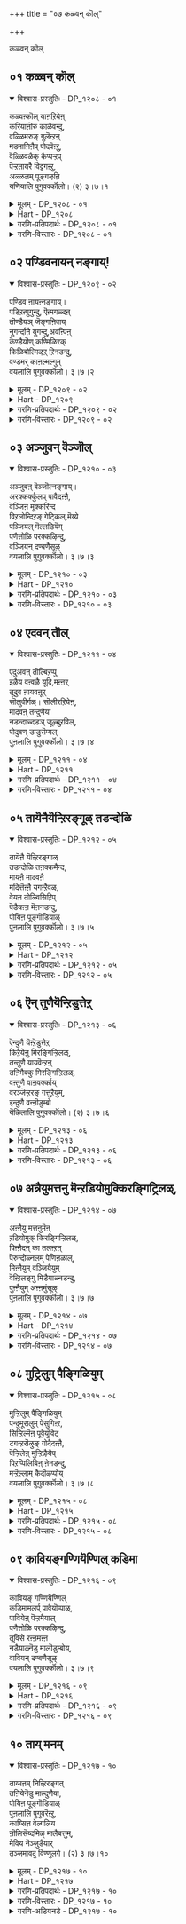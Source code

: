 +++
title = "०७ कळवन् कॊल्"

+++

कळवन् कॊल्

## ०१ कळ्वन् कॊल्

<details open><summary>विश्वास-प्रस्तुतिः - DP_१२०८ - ०१</summary>

कळ्वऩ्कॊल् याऩऱियेऩ्  
करियाऩॊरु काळैवन्दु,  
वळ्ळिमरुङ् गुलॆऩ्ऱऩ्  
मडमाऩिऩैप् पोदवॆऩ्ऱु,  
वॆळ्ळिवळैक् कैप्पऱ्ऱप्  
पॆऱ्ऱतायरै विट्टगऩ्ऱु,  
अळ्ळलम् पूङ्गऴऩि  
यणियालि पुगुवर्क्कॊलो। (२) ३।७।१
</details>

<details><summary>मूलम् - DP_१२०८ - ०१</summary>

कळ्वऩ्कॊल् याऩऱियेऩ्  
करियाऩॊरु काळैवन्दु,  
वळ्ळिमरुङ् गुलॆऩ्ऱऩ्  
मडमाऩिऩैप् पोदवॆऩ्ऱु,  
वॆळ्ळिवळैक् कैप्पऱ्ऱप्  
पॆऱ्ऱतायरै विट्टगऩ्ऱु,  
अळ्ळलम् पूङ्गऴऩि  
यणियालि पुगुवर्क्कॊलो। (२) ३।७।१
</details>

<details><summary>Hart - DP_१२०८</summary>

Her mother says,  
“Is he a thief? I don’t know who he is:  
A dark one like a bull came to my daughter,  
as innocent as a doe and with a waist thin as a vine,  
and he said, ‘Come:’  
He took her hand ornamented with silver bangles and went with her:  
She left me, her mother:  
I gave birth to her but she went with him:  
Will they go to the beautiful Thiruvāli  
flourishing with muddy fields?”
</details>

<details><summary>गरणि-प्रतिपदार्थः - DP_१२०८ - ०१</summary>

कळ् वन् कॊल् = कळ्ळनो हेगो? यान् = नानु, अऱियेन् = तिळियॆनु, करियान् = कलियनाद, ऒरु = ऒब्ब, काळै= युवकनु, वन्दु = बन्दु, वळ्ळि = बळ्ळियन्तिरुव, मरुङ्गुल् = नडुवुळ्ळ, ऎन् तन् = नन्न, मडम् मानिनै = ऎळॆवयस्सिन जिङ्कॆयन्तिरुववळन्नु \(नन्न मगळन्नु\), पोद ऎन्ऱु = बा हॊरडु, ऎन्दु, वॆळ्ळिवळै कै = बॆळ्ळि बळॆय कैयन्नु, पट्रि = हिडिदुकॊण्डु, पॆट्रताय् इट्टु = तन्न हॆत्ततायन्नु बिट्टु \(अलक्षिसि\), अहन्ऱु = अगलि \(होदरल्ल\), अळ्ळल् = कॆसरिनल्लि अम् = सुन्दरवाद, पू = हूगळ, कऴनि = गद्दॆगळ, अणि = सॊबगिन, आलि = तिरुवालि क्षेत्रवन्नु, पुहुवर् कॊलो = होगि सेरुत्तारो हेगो? 
</details>

<details><summary>गरणि-विस्तारः - DP_१२०८ - ०१</summary>

कळ्ळनेनो? नानरियॆ. करिय बण्णद ऒब्ब युवकनु बन्दु बळ्ळियन्तिरुव नडुवुळ्ळ नन्न ऎळॆय जिङ्कॆयन्थवळन्नु \(नन्न मगळन्नु\) ’बा हॊरडु’ ऎन्दु अवळ बॆळ्ळि बळॆय कैयन्नु हिडिदुकॊण्डु, हॆत्त तायन्नु अलक्षिसिबिट्टु, अगलिहोदरल्ल\! कॆसरिनल्लि बॆळॆयुव सुन्दरवाद हूवुगळ गद्दॆगळ सॊबगिन तिरुवालि क्षेत्रवन्नु होगि सेरुत्तारो हेगो? 

हिन्दिन ऎरडु तिरुमॊऴिगळ हागॆये ई तिरुमॊऴियू तिरुवालिक्षेत्रदल्लि नॆलसिरुव दिव्यसुन्दरनाद स्वामिय हॊगळिकॆगॆ मीसलु. ऐदनॆय तिरुमॊऴियल्लि भगवन्तनु हेगॆ ताने वरिसि बन्दु तम्म अन्तरङ्गवन्नु प्रवेशिसिदनॆन्दू स्वामियन्नु अल्लिन्द होगगॊडुवुदिल्लवॆन्दू आळ्वाररु विवरिसि हेळुत्तारॆ. आरनॆय तिरुमॊऴियल्लि तम्मन्नु सतियागि भाविसिकॊण्ड आळ्वाररु तम्म अन्तरङ्गदल्लि तम्म नल्लनाद भगवन्तनु हेगॆ अल्पकाल मात्रवे तङ्गिद्दु, सुखसन्तोषवन्नुण्टुमाडि, हेगॆ मायवादनॆन्दू अवनिगागि हलुबि हम्बलिसुव विरहवेदनॆयन्नु आळ्वाररु तोडिकॊण्डिद्दारॆ. अल्लदॆ, भगवन्तनन्ने नेरवागियू बगॆबगॆयागि प्रार्थिसिकॊण्डिद्दारॆ. ई तिरुमॊऴियल्लि आळ्वाररु हॆत्ततायियागि भाविसिकॊण्डु, तम्म मुद्दिन मगळन्नु कद्दॊय्दु तन्निन्द अगलिसिद “कळ्ळ’न विषयवन्नू, अदरिन्द तमगॆ बन्दॊदगिद सङ्कटवन्नू कुरितु हेळुत्तारॆ. 

तायि \(आळ्वाररु\) हेळुत्ताळॆ- नन्न मगळु सुन्दरि. बळ्ळियन्तॆ बळुकुव नडुवुळ्ळवळु. यौवनवति. जिङ्कॆयन्तॆ भीरुस्वभावदवळु. विशालवाद चञ्चलवाद कण्णुगळुळ्ळवळु. अवळ बळिगॆ इद्दक्किद्दन्तॆ बन्दवनु कळ्ळनो एनो? अवननिजवाद स्वभाववेनॆन्दु ननगॆ तिळियदु. अवनुकरिय युवक. अवनु अवळिगॆ काणिसिकॊण्डु, ’बा, हॊरडु’ ऎन्दु आतुरपडिसिदनु. बॆळ्ळिय कडगगळन्नु धरिसिद अवळ कैयन्नु हिडिदुकॊण्डनु. कडॆगॆ, अवळन्नु करॆदुकॊण्डु हॊरटेहोदनल्ल\! अवळादरू तन्नहॆत्त तायन्ने उपेक्षिसिबिडबहुदे? इदुवरॆगॆ साकि सलहिद तन्न तायियन्ने मरॆतुबिडबहुदे? तायियन्नगलि, तन्न प्रियतमनॊडनॆ हॊरटेहोदळल्ल\! ऎत्त कडॆगॆ अवरु होदरो? कॆसरिन बयलिनल्लि ऎल्लॆल्लू सुन्दरवागि बॆळॆयुव कन्नैदिलॆहूगळ विस्तारवाद बयलिनल्लि मॆरॆयुव तिरुवालिक्षेत्रवन्ने होगि सेरिदरो?
</details>

## ०२ पण्डिवनायन् नङ्गाय्\!

<details open><summary>विश्वास-प्रस्तुतिः - DP_१२०९ - ०२</summary>

पण्डिव ऩायऩ्नङ्गाय्।  
पडिऱऩ्पुगुन्दु, ऎऩ्मगळ्दऩ्  
तॊण्डैयञ् जॆङ्गऩिवाय्  
नुगर्न्दाऩै युगन्दु,अवऩ्पिऩ्  
कॆण्डैयॊण् कण्मिळिरक्  
किळिबोल्मिऴऱ् ऱिनडन्दु,  
वण्डमर् काऩल्मल्गुम्  
वयलालि पुगुवर्क्कॊलो। ३।७।२
</details>

<details><summary>मूलम् - DP_१२०९ - ०२</summary>

पण्डिव ऩायऩ्नङ्गाय्।  
पडिऱऩ्पुगुन्दु, ऎऩ्मगळ्दऩ्  
तॊण्डैयञ् जॆङ्गऩिवाय्  
नुगर्न्दाऩै युगन्दु,अवऩ्पिऩ्  
कॆण्डैयॊण् कण्मिळिरक्  
किळिबोल्मिऴऱ् ऱिनडन्दु,  
वण्डमर् काऩल्मल्गुम्  
वयलालि पुगुवर्क्कॊलो। ३।७।२
</details>

<details><summary>Hart - DP_१२०९</summary>

Her mother says,  
“O, friend, he is a cowherd and he is naughty :  
When he entered our home and kissed my daughter on her mouth,  
as red as a thondai fruit,  
she was happy and walked behind him prattling like a parrot  
and her eyes shone like keṇḍai fish:  
Will they go to beautiful Vayalāli  
surrounded by the seashore swarming with bees?”
</details>

<details><summary>गरणि-प्रतिपदार्थः - DP_१२०९ - ०२</summary>

पण्डु = हिन्दिन कालदल्लि, इवन् = इवनु, आयन् = गोवळनु, नङ्गाय् = साध्विये, पडिऱन् = कडुवञ्चकनु, पुहुन्दु = मनॆयन्नुहॊक्कु, ऎन्महळ् तन् = नन्न मगळ, अम् = सुम्दरवाद शॆम् = कॆम्पगॆ, तॊण्डैकनिवाय् = तॊण्डेहण्णिनन्तिरुव बायन्नु \(अधरवन्नु\), नुहर्न्दानै = पानमाडिदवनन्नु, उहन्दु = आशिसि, कॆण्डै = कॆण्डैमीनिन हागॆ, ऒण् = सुन्दरवाद कण् = कण्णुगळन्नु, मिळिर = हॊरळिसि, किळिपोल् = गिळियन्तॆ, मिळीट्रि = मुद्दुमातुगळन्नादि, अवन् पिन् = अवन हिन्दॆ, नडन्दु = नडॆदु, वण्डु अमर् = दुम्बिगळु मुत्तुत्तिरुव कानल् = काडुगळ, मल्गुम् = मग्गुलल्लिरुव, वयल् = गद्दॆ बयलुगळ, आलि = तिरुवालिक्षेत्रवन्नु, पुहुवर् कॊलो = प्रवेशिसुवरो हेगो? 
</details>

<details><summary>गरणि-विस्तारः - DP_१२०९ - ०२</summary>

साध्विये, हिन्दॆ इवनु गोवळनु. कडुवञ्चकनु. नम्म मनॆयन्नु हॊक्कु नन्न मगळ सुन्दरवाद कॆम्पुतॊण्डे हण्णिनन्थ अधरवन्नु पानमाडिदवनन्नु आशिसि कॆण्डेमीनिन हागॆ सुन्दरवाद कण्णुगळन्नु हॊरळिसि, गिळियन्तॆ मुद्दुमातुगळन्नादि, अवन हिन्दॆ नडॆदु दुम्बिगळु मुत्तुत्तिरुव काडुगळ मग्गुलल्लिरुव गद्दॆ बयलुगळ तिरुवालिक्षेत्रवन्नु प्रवेशिसुवरो हेगो? 

मगळन्नु कळॆदुकॊण्ड तायि \(आळ्वाररु\) तन्न मग्गुल मनॆय ऒडतियॊन्दिगॆ तन्न मनोव्यथॆयन्नु तोडिकॊळ्ळुत्तिद्दाळॆ.

साध्विये, \(नन्न मगळन्नु करॆदुकॊण्डु होद\) इवनु, हिन्दॆ ऒन्दु कालदल्लि, गोवळनागिद्दनु. कडुदुष्टनु वञ्चकनु ऎम्ब हॆसरु पडॆदिद्दवनु. आग अवनु माडिद कॆट्ट कॆलसगळु ऒन्दे, ऎरडे? हेळतीरदु. अवने ईग, कळ्ळन हागॆ नम्म मनॆयन्नु हॊक्कनु. मुग्धळाद नन्न मगळ बळिगॆ होदनु. तॊण्डेहण्णिनन्तॆ कॆम्पगॆ माटवागिरुव अवळ बायन्नु सविदनु. अदेनु मरुळु माडिदनो काणॆ. अवळु अवनल्लि अत्याशॆगॊण्डळल्ल\! कॆण्डेमीनिनन्तॆ सुन्दरवाद चञ्चलवाद तन्न कण्णुगळन्नु अवन कडॆगॆ हॊरळिसि हॊळपिसिदळल्ल\! साकिद गिळियन्तॆ मृदु मधुरवाद मुद्दुमातुगळन्नु अवनॊडनॆ चक्कन्ददिन्द आडिदळल्ल\! मेलॆ, अवन हिन्दॆये अवळू हॊरटुबिट्टळल्ल\! हीगॆ अवरिब्बरू सन्तोषदिन्द नडॆदु हॊरटेहोदरु. दुम्बिगळु मुत्तुत्तिरुव तोपुगळ मग्गुलल्ले इरुव गद्दॆ बयलुगळ तिरुवालिक्षेत्रवन्ने प्रवेशिसिदरो, हेगो? 

ऎन्थ सुन्दरवाद निन्दास्तुति इदु\! भगवन्तन कृपाकटाक्षक्कॆ ऒळगाद बळिक चेतननिगॆ भगवन्तन सङ्गवॊन्दे परमभोग्य अल्लवे? 

पडिऱु – ऎम्बुदक्कॆ ’मोस, वञ्चनॆ, कपट, दुष्टतन, क्रौर्य, कळ्ळसङ्ग” – ऎन्दु मुन्तागि अर्थ बरुत्तदॆ. 

पडिऱन् – आ गुणगळन्नुळ्ळवनु. “गोवळ”नागि जनिसिद बालकृष्णनिगॆ ईगुणगळन्नॆल्ला अन्वयिसलादीते?
</details>

## ०३ अञ्जुवन् वॆञ्जॊल्

<details open><summary>विश्वास-प्रस्तुतिः - DP_१२१० - ०३</summary>

अञ्जुवऩ् वॆञ्जॊल्नङ्गाय्।  
अरक्कर्क्कुलप् पावैदऩ्ऩै,  
वॆञ्जिऩ मूक्करिन्द  
विऱलोन्दिऱङ् गेट्किल्,मॆय्ये  
पञ्जियल् मॆल्लडियॆम्  
पणैत्तोळि परक्कऴिन्दु,  
वञ्जियन् दण्बणैसूऴ्  
वयलालि पुगुवर्क्कॊलो। ३।७।३
</details>

<details><summary>मूलम् - DP_१२१० - ०३</summary>

अञ्जुवऩ् वॆञ्जॊल्नङ्गाय्।  
अरक्कर्क्कुलप् पावैदऩ्ऩै,  
वॆञ्जिऩ मूक्करिन्द  
विऱलोन्दिऱङ् गेट्किल्,मॆय्ये  
पञ्जियल् मॆल्लडियॆम्  
पणैत्तोळि परक्कऴिन्दु,  
वञ्जियन् दण्बणैसूऴ्  
वयलालि पुगुवर्क्कॊलो। ३।७।३
</details>

<details><summary>Hart - DP_१२१०</summary>

Her mother says,  
“O my friend, he is strong and fearless:  
I was afraid when I heard that he had cut off the nose of Surpanaha,  
a woman of the Rākshasa clan:  
My daughter with round arms and feet as soft as cotton  
went with him and people are gossiping about her:  
Will they go to Vayalāli  
surrounded with cool beautiful fields and blooming vines?”
</details>

<details><summary>गरणि-प्रतिपदार्थः - DP_१२१० - ०३</summary>

वॆम् = आशिसुवन्थ, शॊल् = मातिन, नङ्गाय् = साध्विये, अरक्कर् = रक्कसर, कुलम् पावैतन्नै = कुलस्त्रीय, वॆम् = क्रूरवाद, शिनम् = कोपदिन्द, मूक्कू = मूगन्नु, अरिन्द = कत्तरिसिद, विऱलोन् = पराक्रमिय, तिऱम् = रीतियन्नु \(स्वभाववन्नु\), केट् किल् = केळिदरॆ, अञ्जुवन् = अञ्जुत्तेनॆ, मॆय्ये = निजवागियू, पञ्जिय = हत्तियन्तॆ इरुव, मॆल् अडि = मृदुवाद नडगॆय, ऎन् = नन्न, पणै तोळि = सरळवाद उद्दनाद तोळुगळुळ्ळवळन्नु, परक्कऴिन्दु = निन्दॆगॆ गुरिमाडि, वञ्जि = बॆत्तद बळ्ळिगळिम्द, अम् = सुम्दरवाद, तण् = तम्पाद, पणै = नीरनॆलॆगळिम्द, शूऴ् = सुत्तुवरिदिरुव, वयल् = बयलिन, आलि = तिरुवालि क्षेत्रवन्नू पुहुवर् कॊलो = प्रवेशिसुवरो हेगो? 
</details>

<details><summary>गरणि-विस्तारः - DP_१२१० - ०३</summary>

आशिसुवन्थ मातिन साध्विये, रक्कसर कुलस्त्रीयमूगन्नु कडुकोपदिन्द कत्तरिसिद पराक्रमिय रीतियन्नु \(स्वभाववन्नु केळलु अञ्जिकॆयागुत्तदॆ\). निजवागियू, हत्तियन्तॆ मृदुवाद नडगॆय \(पादगळ\) नन्न सरळवाद \(उद्दनाड\) तोळुगळवळन्नु निन्दॆगॆ गुरिमादि, बॆत्तद बळ्ळिगळिन्दलू नीरनॆलॆगळिन्दलू तम्पाद तोपुगळिन्द सुत्तुवरिदिरुव बयलिन तिरुवालिक्षेत्रवन्नु प्रवेशिसुवरो हेगो? 

ई पाशुरवू निन्दास्तुतिगॆ उत्तम निदर्शन.

रक्कसिय..........................कत्तरिसिद पराक्रमि” – इदु श्रीरामनिगॆ अन्वयवादद्दु. आ रक्कसि रावणन तङ्गियाद शूर्पनखि. अवळु पञ्चवटियल्लि वासवागिद्द श्रीराम, सीतॆ, लक्ष्मणरन्नु कण्डु, रामनल्लि मोहगॊण्डु, तन्नन्नु मदुवॆयागॆन्दु बलवन्तपडिसिदाग अवळु तन्न मूगन्नु कळॆदुकॊण्डद्दु. कत्तरिसिदवनु लक्ष्मण. आज्ञॆरामनदु. 

कुलस्त्री ऎन्दरॆ उत्तम कुलसंस्कृतियुळ्ल मर्यादॆय हॆङ्गसु.कुलस्त्रीय मूगन्नुकत्तरिसुवुदु ’पराक्रमवे’? तानागि बयसि बन्द हॆण्णिन रूपवन्नु विकारगॊळिसुव शिक्षॆ माडुवुदु ऎन्थ स्वभाव? ऎन्थ पराक्रम? शूर्पनखियु कुलस्त्रीये? अदक्कॆ सहजवाद गुणवन्नुळ्ळवळे? इदन्नू चिन्तिसलु योग्यवादद्दु.

कुलस्त्रीयागि अपरिचित युवकनॊडनॆ सरससल्लापगळन्नु नडॆसुवुदॆन्दरॆ निन्दॆगॆ ऎडॆकॊट्टन्तॆये – इदु लोक मर्यादॆयल्लवे? 

हत्तियन्तॆ मृदुवाद पादगळु, बिदिरिनन्तॆ उद्दवाद सरळवाद तोळुगळु – इवु स्त्रीसॊबगिन वर्णनॆगॆ तक्कवु. 

मग्गुलमनॆय गृहिणियॊडनॆ तन्न मगळन्नु कळॆदुकॊण्ड तायि \(आळ्वाररु\) तन्न सङ्कटवन्नु हेळिकॊळ्ळुत्ताळॆ.

साध्विये, निन्न मातु ऎष्टु हितवादद्दु\! नीनॆष्टु मातनाडिदरू केळुत्त आनन्दिसुत्त इरबेकॆनिसुत्तदॆ. मातिनल्लि ऎन्थ चतुरॆ नीन्नु\! नन्न सङ्कटवन्नु निन्नल्लि हेळिकॊळ्ळबेकॆनिसुत्तदॆ. निजवन्नु हेळुत्तेनॆ केळु. कळ्ळनन्तॆ बन्दिद्द आ युवकनु, हिन्दॆ, कोपगॊण्डु राक्षसर केळु. कळ्ळनन्तॆ बन्दिद्द आ युवकनु, हिन्दॆ, कोपगॊण्डु राक्षसर कुलस्त्रीयमूगन्नु कुय्दु हाकिद पराक्रमियन्तॆ. अवन स्वभाववेनॆन्दु केळलु सह ननगॆ निजवागि अञ्जिकॆयागुत्तदॆ. नन्न मगळु निजवागियू कोमलाङ्गि. अवळ पादगळु हत्तियन्तॆ मृदु. बिदिरिनन्तॆ उद्दनाद सरळवाद तोळुगळु. अन्थवळन्नु निन्दॆगॆ गुरिमाडि करॆदॊय्दनल्ल\! अवरिब्बरू बिदिरुमॆळॆगळिन्दलू बॆत्तद बळ्ळिगळिन्दलू तम्पाद नीरनॆलॆगळिन्दलू सुत्तुवरिदिरुव बयलुगळ तिरुवालिक्षेत्रवन्नु प्रवेशिसिदरो, हेगो?
</details>

## ०४ एदवन् तॊल्

<details open><summary>विश्वास-प्रस्तुतिः - DP_१२११ - ०४</summary>

एदुअवऩ् तॊल्बिऱप्पु  
इळैय वऩ्वळै यूदि,मऩ्ऩर्  
तूदुव ऩायवऩूर्  
सॊलुवीर्गळ्। सॊलीरऱियेऩ्,  
मादवऩ् तन्दुणैया  
नडन्दाळ्दडञ् जूऴ्बुऱविल्,  
पोदुवण् डाडुसॆम्मल्  
पुऩलालि पुगुवर्क्कॊलो। ३।७।४
</details>

<details><summary>मूलम् - DP_१२११ - ०४</summary>

एदुअवऩ् तॊल्बिऱप्पु  
इळैय वऩ्वळै यूदि,मऩ्ऩर्  
तूदुव ऩायवऩूर्  
सॊलुवीर्गळ्। सॊलीरऱियेऩ्,  
मादवऩ् तन्दुणैया  
नडन्दाळ्दडञ् जूऴ्बुऱविल्,  
पोदुवण् डाडुसॆम्मल्  
पुऩलालि पुगुवर्क्कॊलो। ३।७।४
</details>

<details><summary>Hart - DP_१२११</summary>

Her mother says, “Was he ever born,  
that young one who went as a messenger  
blowing his conch to Duryodhana for the Pandava kings?  
Tell me where he comes from:  
Tell me, I don’t know:  
She went with Madhavan, her beloved companion:  
Will they go to famous Vayalāli surrounded with ponds  
where bees swarm around the flowers in the groves?”
</details>

<details><summary>गरणि-प्रतिपदार्थः - DP_१२११ - ०४</summary>

अवन् = अवन, तॊल् = हळॆय \(पुरातनवाद\), पिऱप्पु = जन्मवु, एदु? = यावुदु? इळैयवन् = ऎळॆयवयस्सिवनाघि, वळै ऊदि = शङ्खवन्नूदि, मन्नर् = राजर, तूदुवनाय = सन्धिदूतनाद, अवन् = अवन, ऊर् = ऊरन्नु, शॊल्लुवीर् = हेळुववरु, शॊळ्ळीर्, = हेळिरि, अऱियेन् = अरियॆनु, मादवन् तन् = माधवन, तुणै = जॊतॆगूडि, नडन्दाळ् = नडॆदु होदळु, तडम् = \(विस्तारवाद\) तटाकगळु, शूळ् = सुत्तुवरिदिरुव, पुऱविन् = तोपुगळिन्दलू, पोदु = अरळिद हूगळल्लि, वण्डु आदु = दुम्बिगळु आडुव, शॆम्माल् = हिरिमॆयन्नुळ्ळ, पुनल् = तीर्थगळिन्दलू, कूडिद, आलि = तिरुवालिक्षेत्रवन्नु, पुहुवर् कॊलो = होगुवरो हेगो? 
</details>

<details><summary>गरणि-विस्तारः - DP_१२११ - ०४</summary>

अवन हळॆय \(पुरातनवाद\) जन्म यावुदु? ऎळॆय वयस्सिनवनागि, शङ्खवन्नूदि, राजर सन्धिदूतनाद अवन ऊरन्नु हेळुववरु हेळिरि, अरियॆनु. माधवन जॊतॆगूडि नडॆदुहोदळु. विशालवाद तटाकगळु सुत्तुवरिदिरुव तोपुगळिन्दलू, अरळिद हूगळल्लि दुम्बिगळु आडुव हिरिमॆयन्नुळ्ळ तीर्थगळिन्दलू कूडिद तिरुवालिक्षेत्रवन्नु प्रवेशिसुवरो हेगो? 

अवन हळॆय जन्म यावुदु? भगवन्तनु दुष्टनिग्रहक्कागि, शिष्टपरिपालनॆगागि, भूभारहरणक्कागि धर्मसंस्थापनॆगागि मेलिन्द मेलॆ अवतरिसुवनु. हीगॆ, अवन अवतारगळॆष्टो\! ऒन्दॊन्दु अवतारक्कू उद्देशविदॆ. अदक्कॆ तक्कन्तॆ अवतारवागुवुदु. पूर्णावतारगळु कॆलवु. अंशावतारगळु कॆलवु. विभवावतारगळु अनेक. ऎल्लवन्नू अरितुकॊळ्ळुवुदक्कॆ साध्यवे इल्ल. यावुदु भगवन्तनिगॆ हळॆय अवतार, हिन्दिन अवतार, मॊदल अवतार, पुरातनवाद अवतार ऎन्दु हेळुवुदु साध्यवे? 

ऎळॆय वयस्सिनवनागि शङ्खवन्नूदि’ – भगवन्तनु श्रीकृष्णनागि अवतरिसि, नन्दगोकुलदल्लि गोवळर नडुवॆ तानू गोवळनन्तॆ बॆळॆयुत्तिद्द. आघ, ऎळॆय वयस्सिनवदागले, इतर गोवळबालकर सङ्गड, दनकरुगळन्नु मेयिसुव नॆपमादिकॊण्डु, काडिगॆ होगि बरुत्तिद्द. तन्नल्लिद्द शङ्खवन्नूदि दनकरुगळन्नु ऒट्टुगूडिसुत्तिद्द. 

“राजर सन्धिदूतनाद’ – श्रीकृष्णने दॊड्डवनादाग, पाण्डव कौरवरनडुवॆ बन्द जगळदल्लि, पाण्डवर् पक्षपातियागि, अवर कडॆय राजदूतनागि कौरवर बळि सन्धि नडॆसिद. अदरिन्द फलवागदॆ होद्दरिन्द, ताने पाण्डवर कडॆअर्जुनन सारथियागि, महाभारत युद्धदल्लि पाण्डवरिगॆ जयगळिसिकॊट्टनु. 

“अवन ऊरन्नु हेळबल्लवरु हेळिरि” – भगवन्तनु श्रीकृष्णनागिद्दागले, हुट्टिद्दु ऒन्दुकडॆ, बॆळॆदद्दु मत्तॊन्दु कडॆ. अनन्तर वासमाडुत्तिद्दद्दु मत्तॊन्दु कडॆ. आद्दरिन्द, अवन ऊअन्नु यावुदॆन्नोण\! 

भगवन्तनु परमपददल्लिरुत्तानॆन्दु हेळुत्तारॆ. पाल्गडलल्लि शेषशयननागिरुत्तानॆ ऎन्नुत्तारॆ. अर्चावतारियागि अनेकानॆक दिव्यक्षेत्रगळल्लि नॆलसिद्दानॆ ऎन्नुत्तारॆ. अवनु सर्वान्तर्यामि. आद्दरिन्द ऎल्लॆल्लू इद्दानॆ ऎन्नुत्तारॆ. आद्दरिन्द अवन ऊरु यावुदिरबहुदु? हेळलु साध्यवे? ऎल्लर अन्तरङ्गवासियादवन ऊरन्नु इदे ऎन्दु हेळबल्लवरु याऋ? 

मगळन्नु कळॆदुकॊण्ड तायि हेळुत्ताळॆ- “नन्न मगळन्नु करॆदॊय्दवन जन्म यावुदो? अवन ऊरु यावुदो? एनू तिळियदु. यारादरू तिळिदिद्दरॆ हेळि, अवनन्नु ’माधव’ \(लक्ष्मीपति\) ऎन्नुत्तारॆ. अवनन्नु हिम्बालिसि नन्न मगळु सन्तोषदिन्द हॊरटुहोदळल्ल. अवरेनु विशालवाद तटाकगळिन्दलू, सुम्दरवाद तोपुगळिन्दलू सुत्तुवरिदिरुव तिरुवालिक्षेत्रवन्ने सेरिदरो?
</details>

## ०५ तायॆनैयॆन्ऱिरङ्गूळ् तडन्दोळि

<details open><summary>विश्वास-प्रस्तुतिः - DP_१२१२ - ०५</summary>

तायॆऩै यॆऩ्ऱिरङ्गाळ्  
तडन्दोळि तऩक्कमैन्द,  
मायऩै मादवऩै  
मदित्तॆऩ्ऩै यगऩ्ऱैवळ्,  
वेयऩ तोळ्विसिऱिप्  
पॆडैयऩ्ऩ मॆऩनडन्दु,  
पोयिऩ पूङ्गॊडियाळ्  
पुऩलालि पुगुवर्क्कॊलो। ३।७।५
</details>

<details><summary>मूलम् - DP_१२१२ - ०५</summary>

तायॆऩै यॆऩ्ऱिरङ्गाळ्  
तडन्दोळि तऩक्कमैन्द,  
मायऩै मादवऩै  
मदित्तॆऩ्ऩै यगऩ्ऱैवळ्,  
वेयऩ तोळ्विसिऱिप्  
पॆडैयऩ्ऩ मॆऩनडन्दु,  
पोयिऩ पूङ्गॊडियाळ्  
पुऩलालि पुगुवर्क्कॊलो। ३।७।५
</details>

<details><summary>Hart - DP_१२१२</summary>

Her mother says,  
“My daughter with round arms and feet soft as cotton  
doesn’t worry about me, her mother:  
She fell in love with Madhavan, the Mayan, and left me:  
She is as beautiful as a creeper  
and walks like a female swan,  
swinging her round bamboo-like arms:  
Will they go to Punalāli?”
</details>

<details><summary>गरणि-प्रतिपदार्थः - DP_१२१२ - ०५</summary>

ताय् ऎन्ऱु = तायि ऎन्दु, इऱङ्गाळ् = कनिकरगॊळ्ळुवुदिल्ल, तड तोळि = विशालवाद \(उद्दनाद\) तोळुगळुळ्ळवळु, तनक्कु = तनगॆ, अमैन्द = तक्क, मायनै = मायनन्नु, मादवनै = श्रीपतियाद सर्वेश्वरनन्नु, मदित्तु = आशॆपट्टु \(कॊण्डाडुत्ता\), ऎन्नै = नन्नन्नु, अहन्ऱ = अगलिद,, इवळ् = इवळु, वेय् अग = बॆत्तद हागॆ इरुव, तोळ् = तोळन्नु, विशिऱि = बीसुत्ता, पॆडै अन्नम् ऎन् = हॆण्णुहंसवॆम्बन्तॆ, नडन्दु = नडॆदु, ओयिन = होगुव, पू कॊडियाळ् = सुन्दरवाद बळ्ळियन्थवळु,पुनल् आलि = नीरनॆलॆगळिन्द शोभिसुव तिरुवालिक्षेत्रवन्नु, पुहुवर् कॊलो = प्रवेशिसुवरो हेगो\! 
</details>

<details><summary>गरणि-विस्तारः - DP_१२१२ - ०५</summary>

तायि ऎम्ब कनिकरविल्ल. विशालवाद \(उद्दनाद\) तोळुगळुळ्ळवळु तनगॆ अनुरूपनाद \(तक्क\) मायनन्नु, श्रीपतियाद सर्वेश्वरनन्नु आशॆपट्टु \(कॊण्डाडुत्ता\), नन्नन्नु अगलिद इवळु, बॆत्तद हागॆ इरुव तोळुगळन्नु बीसुत्ता हॆण्णु हंसदन्तॆ \(हंसद दम्पतिगळन्तॆ\) नडॆदु होगुव सुन्दरवाद बळ्ळियन्थवळु नीरनॆलॆगळिन्द शोभिसुव तिरुवालिक्षेत्रवन्नु प्रव्शिसुवरो हेगो? 

मगळन्नु कळॆदुकॊण्ड तायि तन्न सङ्कटवन्नु तोडिकॊळ्ळुत्ताळॆ- नन्न मगळु सुन्दरवाद बळ्ळियन्थवळु. \(बॆत्तदन्तॆ\) उद्दवाद सरळवाद\) तोळुगळन्नुळ्ळवळु. तनगॆ अनुरूपनाद पतिगागि अवळु इदुवरॆगॆ हातॊरॆयुत्तिद्दळु. अद्भुतकारियाद ’मायन्’ ऎन्निसिकॊळ्ळुव माधवनु दॊरॆतनो इल्लवो, आ कूडले अवन जॊतॆयल्लि निर्योचनॆयिन्द दॊरॆतनो इल्लवो, आ कूडले अवन जॊतॆयल्लि निर्योचनॆयिन्द हॊरटेहोदळल्ल\! इदुवरॆगॆ अवळन्नु साकि सलहि, प्रीतियिन्द नोडिकॊण्ड अवळ तायियन्ने मरॆतुबिडुवुदे? तायि ईग ऎष्टु सङ्कटपडुत्तिद्दाळो हेगो ऎम्ब योचनॆबेडवे? तायिय विषयदल्लि कनिकरवादरू बेडवे? अवळु तन्न उद्दवाद कैगळन्नु बीसुत्ता, हंसदन्तॆ नडॆयुत्ता, तन्न नल्लन जॊतॆयल्लि आनन्ददिन्द हॊरटु होदळल्ल\! अवरेनु तिरुवालिक्षेत्रवन्नु प्रवेशिसिदरो हेगो? अवळ विषयवे ननगॆ तिळियलिल्लवल्ल\!
</details>

## ०६ ऎन् तुणैयॆन्ऱिडुत्तेऱ्

<details open><summary>विश्वास-प्रस्तुतिः - DP_१२१३ - ०६</summary>

ऎन्दुणै यॆऩ्ऱॆडुत्तेऱ्  
किऱैयेऩु मिरङ्गिऱ्ऱिलळ्,  
तऩ्तुणै यायवॆऩ्ऱऩ्  
तऩिमैक्कु मिरङ्गिऱ्ऱिलळ्,  
वऩ्तुणै वाऩवर्क्काय्  
वरञ्जॆऱ्ऱरङ् गत्तुऱैयुम्,  
इन्दुणै वऩ्ऩॊडुम्बो  
यॆऴिलालि पुगुवर्क्कॊलो। (२) ३।७।६
</details>

<details><summary>मूलम् - DP_१२१३ - ०६</summary>

ऎन्दुणै यॆऩ्ऱॆडुत्तेऱ्  
किऱैयेऩु मिरङ्गिऱ्ऱिलळ्,  
तऩ्तुणै यायवॆऩ्ऱऩ्  
तऩिमैक्कु मिरङ्गिऱ्ऱिलळ्,  
वऩ्तुणै वाऩवर्क्काय्  
वरञ्जॆऱ्ऱरङ् गत्तुऱैयुम्,  
इन्दुणै वऩ्ऩॊडुम्बो  
यॆऴिलालि पुगुवर्क्कॊलो। (२) ३।७।६
</details>

<details><summary>Hart - DP_१२१३</summary>

Her mother says,  
“I gave birth to her and thought she would be my help,  
but she left me without thinking that I would be lonely:  
The god of Thiruvarangam who gave a boon to the gods  
saying that he would help them  
went to Lanka and destroyed the Rākshasas:  
Will she go to beautiful Thiruvāli with her sweet companion?
</details>

<details><summary>गरणि-प्रतिपदार्थः - DP_१२१३ - ०६</summary>

ऎन् तुणैवनॊडुम् पोय् ऎऴिलालि पुहुवर् कॊलो? ऎडुत्तेऱ् कु = ऎत्ति आडिसि बॆळॆसिद नन्न विषयदल्लि, इऱैयेनुम् = ऎळ्ळष्टादरू, इरङ्गिट्रिलळ् = कनिकरगॊळ्ळलिल्ल. तन् तुणै आय = तनगॆ जॊतॆयाद, ऎन् तन् = नन्न, तनिमैक्कूम् = ऒण्टितनक्कू, इरङ्गिट्रिलळ् = कनिकरगॊळ्ळलिल्ल, वानवर् कु= देवतॆगळिगॆ, वल् तुणैआय् = बलिष्ठ \(शक्तिपूर्ण\) जॊतॆगारनागि, वरम् शॆट्रु = वरगळन्नु पडॆदवनन्नु कॊन्दु, अरङ्गत्तु = देवालयदल्लि, उऱैयुम् = पवडिसिरुव, इन् = इनिदाद, तुणैवनॊडुम् = जॊतॆगारनॊडनॆ, पोय् = होगि, ऎऴिल् आलि = सुन्दरवाद तिरुवालि क्षेत्रवन्नु, पुहुवर् कॊलो = प्रवेशिसुवरो हेगो? 
</details>

<details><summary>गरणि-विस्तारः - DP_१२१३ - ०६</summary>

ननगॆ जॊतॆ ऎन्दु ऎत्ति आडिसि बॆळॆसिद नन्न विषयदल्लि ऎळ्ळष्टादरू कनिकरविल्लदवळागिद्दाळॆ. तनगे जॊतॆयागिद्द नन्न ऒण्टितनक्कू कनिकरगॊळ्ळदवळागिद्दाळॆ. देवतॆगळिगॆ समर्थनाद जॊतॆगारनागि वरगळन्नु पडॆदवनन्नु कॊन्दु श्रीरङ्गद देवालयदल्लि पवडिसिरुव इनिदाद जॊतॆगारनॊडनॆ होगि, सुन्दरवाद तिरुवालिक्षेत्रवन्नु प्रवेशिसुवरो हेगो? 

मगळन्नु कळॆदुकॊण्ड तायि तन्न सङ्कटवन्नु हेळिकॊळ्ळुत्ताळॆ. तायिमगळ सम्बन्ध यारिगॆ तिळियदु? ननगॆ अवळु \(नन्न मगळु\) सङ्गातियागिरुवळॆन्दु नानु भाविसिकॊण्डिद्दॆ. अदक्कागि अवळन्नु प्रीतियिन्द ऎत्ति, आडिसि, बॆळॆसिदॆ. ई नन्न प्रीतिगोस्करवागि आदरू अवळिगॆ नन्नल्लि कनिकरविरबेकल्लवे? अवळिगू नानु जॊतॆगारळल्लवे? अवळु नन्नन्नु बिट्टु हॊरटरॆ, नानु ऒण्टियागुवुदिल्लवे? अदक्कागियादरू नन्नल्लि अवळिगॆ कनिकरविरबेडवे? देवतॆगळिगॆ उपकारियागि, नाना वरगळन्नु पडॆदु बीगुत्तिद्द रावणनन्नु कॊन्दु हाकिद परम समर्थनाद सर्वेश्वरनजॊतॆ अवनिगॆ लभिसितो इल्लवो अवळु हिन्दिनदॆल्लवन्नू मरॆतुबिडुवुदे? ऎल्ल आसक्तिगळन्नू त्यजिसिबिडुवुदे? तन्न इनियनॊडनॆ हॊरटेबिट्टळल्ल\! अवरु सुन्दरवाद तिरुवालिक्षेत्रवन्नु प्रवेशिसिदरो हेगो?
</details>

## ०७ अन्नैयुमत्तनु मॆन्ऱडियोमुक्किरङ्गिट्रिलळ्,

<details open><summary>विश्वास-प्रस्तुतिः - DP_१२१४ - ०७</summary>

अऩ्ऩैयु मत्तऩुमॆऩ्  
ऱटियोमुक् किरङ्गिऱ्ऱिलळ्,  
पिऩ्ऩैदऩ् का तलऩ्ऱऩ्  
पॆरुन्दोळ्नलम् पेणिऩळाल्,  
मिऩ्ऩैयुम् वञ्जियैयुम्  
वॆऩ्ऱिलङ्गु मिडैयाळ्नडन्दु,  
पुऩ्ऩैयुम् अऩ्ऩमुंसूऴ्  
पुऩलालि पुगुवर्क्कॊलो। ३।७।७
</details>

<details><summary>मूलम् - DP_१२१४ - ०७</summary>

अऩ्ऩैयु मत्तऩुमॆऩ्  
ऱटियोमुक् किरङ्गिऱ्ऱिलळ्,  
पिऩ्ऩैदऩ् का तलऩ्ऱऩ्  
पॆरुन्दोळ्नलम् पेणिऩळाल्,  
मिऩ्ऩैयुम् वञ्जियैयुम्  
वॆऩ्ऱिलङ्गु मिडैयाळ्नडन्दु,  
पुऩ्ऩैयुम् अऩ्ऩमुंसूऴ्  
पुऩलालि पुगुवर्क्कॊलो। ३।७।७
</details>

<details><summary>Hart - DP_१२१४</summary>

Her mother says,  
“She didn’t worry that we are her father and mother:  
She wished only to embrace the ample arms of her beloved:  
Not even lightning or a vine can be compared to her waist:  
She followed him:  
Will they go to Punalāli surrounded with punnai groves and swans?”
</details>

<details><summary>गरणि-प्रतिपदार्थः - DP_१२१४ - ०७</summary>

अन्नैयौम् = अत्तनुम् ऎन्ऱु = तायियू, तन्दॆयू, ऎन्दु, अडियोमुक्कु = नमगॆ, इरङ्गिट्रिलळ् कनिकरगॊळ्ळुवुदिल्ल, पिन्नैतन् = नप्पिन्नैदेविय, कादलन् तन् = प्रियतमन, पॆरुतोळ् = दॊड्ड तोळिन, नलम् = सुखवन्नु, पेणिनल् आल् = आशिसिदळु. अय्यो मिन्नैयुम् = मिञ्चिनबळ्ळियन्नू, वञ्जियैयुम् = बॆत्तद बळ्ळियन्नू, वॆन्ऱु= जयिसि, इलङ्गम् = बॆळगुव, इडैयाळ् = नडुवुळ्ळवळु. नडन्दु = नडॆदु, पुन्नैयुम् = हॊन्नॆमरगळू अन्नमुम् = हंसगळू, शूऴ् = सुत्तुवरिदिरुव, पुनल् आलि = प्रवेशिसुवरो हेगो? 
</details>

<details><summary>गरणि-विस्तारः - DP_१२१४ - ०७</summary>

अय्यो, तायि तन्दॆ ऎन्दु दीनराद नमगॆ कनिकरगॊळ्ळुवुदिल्ल. नप्पिनैदेविय प्रियतमन दॊड्ड तोळिन सुखवन्नु आशिसिदवळल्ल. मिञ्चिनबळ्ळियन्नू बॆत्तद बळ्ळियन्नू जयिसि शोभिसुव नडुवुळ्ळवळु नडॆदु हॊन्नॆमरगळू हंसगळू सुत्तुवरिदिरुव पवित्रतीर्थगळ तिरुवालिक्षेत्रवन्नु प्रवेशिसुवरो हेगो? 

तन्न मगळन्नु कळॆदुकॊण्ड तायि हलुबुत्ताळॆ-- नप्पिन्नैदेविय प्रियतमनाद श्रीकृष्णनॆम्ब सर्वेश्वरन औदार्यदिन्द तुम्बिद दॊड्ड तोळुगळिगॆ नन्नमगळु आशॆपट्टळु. अवुगळ आश्रयदॊरॆयितो इल्लवो अवळु, ’तायि तन्दॆ’ ऎन्दु नम्म मेलॆ कनिकरवन्नू तॊडॆदु हाकि, अवनॊडनॆ आनन्ददिन्द हॊरटुहोदळल्ल\! मिञ्चिनबळ्ळिगिन्तलू, बॆत्तदबळ्ळिगिन्तलू हॆच्चागि बळुकुव सॊण्टद सॊबगुळ्ळवळु, नन्न मगळु\! तन्न नल्लनू अवळु कूडिकॊण्डु आनन्ददिन्द, ऎल्लवन्नू मरॆतु नडॆदु हॊरटेहोदळल्ल\! हॊन्नॆमरगळिन्दलू, हंसगळु विहरिसुव विशालवाद बयलुगळिन्दलू पवित्रतीर्थगळिन्दलू सुत्तुवरिदिरुव तिरुवालिक्षेत्रवन्नु अवरु प्रवेशिसुवरो?
</details>

## ०८ मुट्रिलुम् पैङ्गिळियुम्

<details open><summary>विश्वास-प्रस्तुतिः - DP_१२१५ - ०८</summary>

मुऱ्ऱिलुम् पैङ्गिळियुम्  
पन्दुमूसलुम् पेसुगिऩ्ऱ,  
सिऱ्ऱिल्मॆऩ् पूवैयुंविट्  
टगऩ्ऱसॆऴुङ् गोदैदऩ्ऩै,  
पॆऱ्ऱिलेऩ् मुऱ्ऱिऴैयैप्  
पिऱप्पिलिबिऩ् ऩेनडन्दु,  
मऱ्ऱॆल्लाम् कैदॊऴप्पोय्  
वयलालि पुगुवर्क्कॊलो। ३।७।८
</details>

<details><summary>मूलम् - DP_१२१५ - ०८</summary>

मुऱ्ऱिलुम् पैङ्गिळियुम्  
पन्दुमूसलुम् पेसुगिऩ्ऱ,  
सिऱ्ऱिल्मॆऩ् पूवैयुंविट्  
टगऩ्ऱसॆऴुङ् गोदैदऩ्ऩै,  
पॆऱ्ऱिलेऩ् मुऱ्ऱिऴैयैप्  
पिऱप्पिलिबिऩ् ऩेनडन्दु,  
मऱ्ऱॆल्लाम् कैदॊऴप्पोय्  
वयलालि पुगुवर्क्कॊलो। ३।७।८
</details>

<details><summary>Hart - DP_१२१५</summary>

Her mother says,  
“My daughter, soft as a flower garland  
ornamented with precious jewels,  
left her play house, green parrot, ball, swing  
and soft-speaking puvai bird and went away:  
Did I not give birth to her?  
She went behind him  
who has no beginning and is worshiped by all:  
Will they go to Vayalāli?”
</details>

<details><summary>गरणि-प्रतिपदार्थः - DP_१२१५ - ०८</summary>

मुट्रिलुम् = \(अवळ\) मुच्चलन्नू, पैङ्गिळियुम् = हसुरुगिणियन्नू, पन्दुम् = आटद चॆण्डन्नूऊशलुम् = उय्यालॆयन्नू, पेशिहिन्ऱ = मातनाडुव, शिट्रिल् = पञ्जरद, मॆन्= मृदुवाद = बिट्टु अगलुव, शॆऱु = सुन्दरवाद, कोदै तन्नै = हूविन हारदन्तॆ इरुववलु \(सुन्दरवाद गोदादेवियन्तॆ इरुववळु\), पॆट्रिलेन् = नानु हत्तिल्ल, मुटृ = सम्पूर्णवागि, इऴैयै = आभरणभूषितळागि, मट्रु = इतर, ऎल्लाम् = ऎल्लरू, कैतॊऴि = कैमुगियुव, पिऱप्पिलि पिन्ने = हुट्टिल्लदवन हिन्दॆ, नडन्दु = नडॆदु पोय् = होगि, वयल् आलि = बयलुगळ तिरुवालि क्षेत्रवन्नु, पुहुवर् कॊलो = प्रवेशिसुवरो हेगो? 
</details>

<details><summary>गरणि-विस्तारः - DP_१२१५ - ०८</summary>

मुच्चलन्नू, हसुरुगिणियन्नू, आटद चॆण्डन्नू, उय्यालॆयन्नू, मातनाडुव पञ्जरद मृदुवाद हक्कियन्नू बिट्टु अगलुव सुन्दरवाद गोदादेवियन्तॆ \(हूविन हारदन्तॆ\)इरुव इवळु, सम्पूर्णवागि आभरणभूषितळागि, नानु हॆरदे इरुववळु, इतर ऎल्लरू कैमुगियुव हुट्टिल्लदवन हिन्दॆ नडॆदुहोगि, बयलुगळ तिरुवालिक्षेत्रवन्नु प्रवेशिसिदरो हेगो? 

मगळन्नु कळॆदुकॊण्ड तायि हलुबुत्ताळॆ- मुच्चलु, चॆण्डु, उय्यालॆ – इवुगळु चिक्कन्दिनिन्दलू इवळु आटवाडिकॊळ्ळुत्तिद्द वस्तुगळु. हसुरुगिणियू मुद्दुमुद्दागि मातनाडुव पञ्जरद हक्कियू इवळन्नु ऎडॆबिडद सङ्गातिगळिद्दन्तॆ. अवुगळॆल्लवन्नू तॊरॆदु इवळु हॊरटे होदळल्ल\! अवुगळ मेलण आसक्ति इवळन्नु तडॆयाल्लवे? नन्नन्नू इवळु हागॆये तळ्ळिहाकि हॊरटुहोदळल्ल\! नन्न मेलॆ इवळिगॆ तायि ऎम्ब ममतॆ इरुवुदक्कॆ नानेनु इवळन्नु हडॆदॆने? ऎळॆय कंसनिम्द इवळन्नु साकि सलहिदॆने? बॆळसि दॊड्डवळन्नागि माडिदॆने? सुन्दरियाद गोदादेवियन्तॆ इवळू अयोनिजॆये आगिरबहुदल्लवे? अवळन्तॆये अपरूपवाद तन्न गण्डनन्नु हुडुकि निश्चयिसिकॊण्डु इवळू हॊरटुबिट्टळल्ल\! सुन्दरवाद परिमळभरितवाद हूविनहारदन्तॆ तन्नन्नु तन्न प्रियनिगॆ अर्पिसिकॊण्डु बिट्टळल्ल\! ऎल्ल आभरणगळन्नू धरिसि, सम्पूर्णवागि अलङ्करिसिकॊण्डु इदुवरॆगिन सम्बन्धगळन्नॆल्ला तॊलगिसि, ’हुट्टु’ ऎम्बुदे इल्लदवनू, ऎल्लरिन्दलू कैमुगिसिकॊळ्ळुववनू आद तन्न प्रियतमनन्नु हिम्बालिसि, अवनॊडनॆ हॊरटेहोदळु\! दम्पतिगळिब्बरू नडॆदु होदरु. अवरु तिरुवालिक्षेत्रवन्नु प्रवेशिसिदरो?
</details>

## ०९ कावियङ्गण्णियॆण्णिल् कडिमा

<details open><summary>विश्वास-प्रस्तुतिः - DP_१२१६ - ०९</summary>

कावियङ् गण्णियॆण्णिल्  
कडिमामलर्प् पावैयॊप्पाळ्,  
पावियेऩ् पॆऱ्ऱमैयाल्  
पणैत्तोळि परक्कऴिन्दु,  
तूविसे रऩ्ऩमऩ्ऩ  
नडैयाळ्नॆडु मालॊडुम्बोय्,  
वावियन् दण्बणैसूऴ्  
वयलालि पुगुवर्क्कॊलो। ३।७।९
</details>

<details><summary>मूलम् - DP_१२१६ - ०९</summary>

कावियङ् गण्णियॆण्णिल्  
कडिमामलर्प् पावैयॊप्पाळ्,  
पावियेऩ् पॆऱ्ऱमैयाल्  
पणैत्तोळि परक्कऴिन्दु,  
तूविसे रऩ्ऩमऩ्ऩ  
नडैयाळ्नॆडु मालॊडुम्बोय्,  
वावियन् दण्बणैसूऴ्  
वयलालि पुगुवर्क्कॊलो। ३।७।९
</details>

<details><summary>Hart - DP_१२१६</summary>

Her mother says,  
“She is as lovely as Lakshmi on a fragrant lotus  
and her eyes are as beautiful as kāvi flowers:  
She has round bamboo-like arms  
and walks like a white-feathered swan:  
She went with Neḍumāl:  
Will the village gossip about her?  
Will they go to Vayalāli surrounded with rich fields and cool ponds?  
Is she doing all this  
because I am her poor mother and gave birth to her?”
</details>

<details><summary>गरणि-प्रतिपदार्थः - DP_१२१६ - ०९</summary>

कावि = कन्नैदिलॆ हूविनन्तॆ, अम् = सॊबगिन, कण्णि = कण्णुगळुळ्ळवळु, ऎण्णिल् = योचिसि नोडिदरॆ कडि = परिमळिसुव, मामलर् = सुन्दरवाद तावरॆ हूविन, पावै = कन्निकॆयन्नु, ऒप्पाळ् = होलुत्ताळॆ, पावियेन् = पापिष्ठॆयाद नानु, पॆट्रमैयाल् = हडॆदद्दरिन्द, पणैतोळि = बिदिरिनन्तॆ सरळवाद उद्दनाद तोळुगळन्नुळ्ळ अवळु, परक्कऴिन्दु = निन्दॆगॆ गुरियागि, तूवि शेर् अन्नम् अन्न = रॆक्कॆगळन्नु विस्तरिसिद हंसदन्तॆ, नडैयाळ् = नडगॆयुळ्ळ अवळु, नॆडुमाल् ऒडुम् पोय् = सर्वेश्वरनॊडनॆ होगि, वावि = बाविगळिन्दलू, अम् = सुन्दावाद, तण् = तम्पाद, पणै = तटाकगळिन्दलू, शूऴ् = सुत्तुवरिदिरुव, वयल् = गद्दॆबयलुगळ, आलि = तिरुवालिक्षेत्रवन्नु, पुहुवर् कॊलो = प्रवेशिसुवरो हेगो? 
</details>

<details><summary>गरणि-विस्तारः - DP_१२१६ - ०९</summary>

कन्नैदिलॆ हूविनन्तॆ सॊबगिन कण्णुगळुळ्ळवळु. योचिसि नोडिदरॆ, परिमळिसुव सुन्दरवाद तावरॆहूविन कन्निकॆयन्नु होलुत्ताळॆ. पापियाद नानु हडॆदद्दरिन्द् बिदिरिनन्तॆ सरळवू उद्दवू आद तोळुगळन्नुळ्ळ अवळु निन्दॆगॆ गुरियागि, रॆक्कॆगळन्नु विस्तरिसिरुव हंसदन्तॆ नडॆदु, सर्वेश्वरनॊडनॆ होगि, बाविगळिन्दलू सुन्दरवाद तम्पाद तटाकगळिन्दलू सुत्तुवरिदिरुव गद्दॆ बयलुगळ तिरुवालि क्षेत्रवन्नु प्रवेशिसुवरो हेगो? 

मगळन्नु कळॆदुकॊण्ड तायि, तन्न मगळन्नु कुरितु हॆम्मॆयिन्द हेळिकॊळ्ळुत्ताळॆ- नन्न मगळु परम सुन्दरि. कन्नैदिलॆयन्तॆ विशालवाद सॊबगिन कण्णुळ्ळवळु. अवळन्नु मनुष्यजातियवळु ऎन्नबहुदे? निजवागि योचिसिदरॆ, अवळु परिमळिसुव सॊबगिन तावरॆहूविनल्लि हुट्टिद साक्षात् श्रीदेविये ऎन्निसुत्तदॆ. अवळ कैगळु सरळवाद नीळवादवु. नानु पापि. नन्न हॊट्टॆयल्लि हुट्टिद्दरिन्द अवळु अन्यायवागि अपवादक्कॆ गुरियागबेकायितल्ल\! रॆक्कॆगळन्नु पसरिसिद राजहंसदन्त अपरूपवाद नडगॆयिन्द नडॆदु होदळु. सर्वेश्वरनन्नु वरिसि, अवनन्ने अनन्यवागि भाविसि, अवन जॊतॆयल्लि नडॆदुहोदळु. सुन्दरवाद बाविगळिन्दलू, तम्पाद सरोवरगळिन्दलू, विशालवाद गद्दॆबयलुगळिन्दलू सुत्तुवरिदिरुव तिरुवालिक्षेत्रवन्नु अवरु प्रवेशिसिदरो? 

आत्मनिगॆ भगवन्तनॊडनॆये आश्रय, अवनन्ने शरणुहॊन्दुवुदु, अवने गति, अवन हॊरतु बेरॆ कापाडुववरिल्ल. अवनल्लि सदा कूडिकॊण्डिरबेकॆन्दु तवकिसुवुदु मत्तु अवन अगलिकॆयिन्द व्यथॆपडुवुदु – इवे मुख्यवाद गुणगळु मत्तु गुरि.
</details>

## १० ताय् मनम्

<details open><summary>विश्वास-प्रस्तुतिः - DP_१२१७ - १०</summary>

ताय्मऩम् निऩ्ऱिरङ्गत्  
तऩियेनॆडु माल्दुणैया,  
पोयिऩ पूङ्गॊडियाळ्  
पुऩलालि पुगुवरॆऩ्ऱु,  
काय्सिऩ वेल्गलिय  
ऩॊलिसॆय्दमिऴ् मालैबत्तुम्,  
मेविय नॆञ्जुडैयार्  
तञ्जमावदु विण्णुलगे। (२) ३।७।१०
</details>

<details><summary>मूलम् - DP_१२१७ - १०</summary>

ताय्मऩम् निऩ्ऱिरङ्गत्  
तऩियेनॆडु माल्दुणैया,  
पोयिऩ पूङ्गॊडियाळ्  
पुऩलालि पुगुवरॆऩ्ऱु,  
काय्सिऩ वेल्गलिय  
ऩॊलिसॆय्दमिऴ् मालैबत्तुम्,  
मेविय नॆञ्जुडैयार्  
तञ्जमावदु विण्णुलगे। (२) ३।७।१०
</details>

<details><summary>Hart - DP_१२१७</summary>

Kaliyan who carries a spear and fights angrily with his enemies  
composed ten Tamil pāsurams  
about how a beautiful vine-like girl went alone,  
taking Neḍumal as her companion  
and leaving her mother to worry about her:  
If devotees learn and recite these pāsurams,  
they will reach heaven and be with the gods:  
------------
</details>

<details><summary>गरणि-प्रतिपदार्थः - DP_१२१७ - १०</summary>

ताय् = तायियन्नु, मनम् निन्ऱु = मनस्सिनिन्द \(मनसार\) इरङ्गि = दुःखगॊळिसि, तनिये = ऒण्टियागिये, नॆडुमाल् तुणै आ = सर्वेश्वरन जॊतॆयागि, पोयिन = होद, पू कॊडियाल् = सुन्दरवाद बळ्ळियन्थवळु, पुनल् आलि = तीर्थगळ तिरुवालिक्षेत्रवन्नु, पुहुवर् ऎन्ऱु = प्रवेशिसुवरु ऎन्दु, काय् चिनम् = \(ऎदुराळियन्नु\) तपिसुवन्थ कोपवुळ्ळ, वेल् कलियन् = वेलायुधधारियाद, कलियनु, बलिशॆय् = हाडिद, तमिऴ् मालै पत्तुम् = तमिळिन हत्तु पाशुर मालॆयन्नू, मेविय = आशिसुव, नॆञ्जु उडैयार् = मनस्सुळ्ळवरु, विण् उलहे = परमपदवन्ने तञ्जम् आवदु = पडॆयुवन्तागुवुदु. 
</details>

<details><summary>गरणि-विस्तारः - DP_१२१७ - १०</summary>

तायियन्नु मनसार दुःखगॊळिसि, ऒण्टियागिये, सर्वेश्वरन जॊतॆयागि होद सुन्दरवाद बळ्ळियन्थवळु तीर्थगळ तिरुवालिक्षेत्रवन्नु प्रवेशिसिदरॆन्दु, ऎदुराळिगळन्नु तपिसुवन्थ कोपवुळ्ळ वेलायुधधारियाद कलियनु हाडिद तमिळिन हत्तु पाशुरगळ मालॆयन्नू आशिसुव मनवुळ्ळवरु परमपदवन्ने पडॆयुवन्तागुवुदु. 

तायिय हॊट्टॆयल्लि हुट्टि, बॆळॆदु, कडुसुन्दरियागि, तायिय कण्णॆदुरिगॆ, अवळ आशॆगॆ अनुगुणवागि, मत्तॊन्दु मनॆयन्नु \(गण्डन मनॆयन्नु\) हॊक्कु, अदन्नु बॆळॆसबेकादद्दु मगळ कॆलस. ई पाशुरद तायियन्नु अवळ मगळु हागॆ माडदॆ, अवळन्नु मरॆयलागद दुःकक्कॆ, मनोव्यथॆगॆ ईडुमाडिदळु. मानवसहजवाद ई लोकद व्यवहारदल्लि अवळु \(मगळु\) तॊडगलिल्ल. तन्नन्नु लालिसि पालिसिद तायि अनन्य प्रेमदिन्द अवनन्नु पडॆदुकॊण्डळु. ऒण्टियागि तायिय मनॆयन्नु बिट्टुहॊरटु, तन्नप्रियतमनाद सर्वेश्वरन जॊतॆयल्लि, सन्तोषदिन्द नडॆदु, तिरुवालिक्षेत्रवन्नु अवनॊडनॆ प्रवेशिसिदळु” – इदु ई हत्तु पाशुरगळ मालॆय विषय. इदन्नु इनिदाद तमिळु मातुगळिन्द, वेलायुधधारियाद शत्रुभयङ्करनाद कलियनु \(तिरुमङ्गै आळ्वाररु\) हाडिद्दानॆ. ई पाशुरगळन्नु मनसार आशिसुववरु पाशुरद ’मगळं’तॆये सर्वेश्वरन पादाश्रयवन्नु पडॆयुत्तारॆ. अवरिगॆ परमपदवे प्राप्तवागुत्तदॆ. इदे ई तिरुमॊऴिगॆ फलश्रुति. 
</details>

<details><summary>गरणि-अडियनडे - DP_१२१७ - १०</summary>

कळ् वन्, अञ्जुवन्, एदवन्, ताय्, ऎन् तुणै, अन्नैयुम्, मुट्रलुम्, कावि, ताय् मनम्, \(नन्दाविळक्के\) 
</details>
